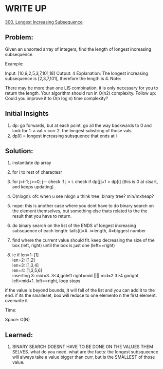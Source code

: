 #  WRITE UP
[300. Longest Increasing Subsequence](https://leetcode.com/problems/longest-increasing-subsequence/)<br/>

## Problem: 
Given an unsorted array of integers, find the length of longest increasing subsequence.

Example:

Input: [10,9,2,5,3,7,101,18]
Output: 4 
Explanation: The longest increasing subsequence is [2,3,7,101], therefore the length is 4. 
Note:

There may be more than one LIS combination, it is only necessary for you to return the length.
Your algorithm should run in O(n2) complexity.
Follow up: Could you improve it to O(n log n) time complexity?

## Initial Insights
1. dp: go forwards, but at each point, go all the way backwards to 0 and look for 1. a val < curr 2. the longest substring of those vals
2. dp[i] = longest increasing subsquence that ends at i

## Solution:
1. instantiate dp array
2. for i to rest of charactesr
3.  for j=i-1; j>=0; j--    check if j < i. check if dp[j]+1 > dp[i] (this is 0 at stsart, and keeps updating)

1. O(nlogn): ofc when u see nlogn u think tree: binary tree? min/mxheap? 
2. nope: this is another case where you dont have to do binary search on the element themselves, but something else thats related to the the result that you have to return.
3. do binary search on the list of the ENDS of longest increasing subsquence of each length: tails[i]=#. i=length, #=biggest number
4. find where the current value should fit. keep decreasing the size of the box (left, right) until the box is just one (left==right) 
5. ie if len=1: [1] <br/>
len=2: [1,2]<br/>
len=3: [1,3,4]<br/>
len=4: [1,3,5,6]<br/>
inserting 3: mid=3. 3<4,goleft right=mid |||| mid=2 3>4 goright left=mid+1. left==right, loop stops

if the value is beyond bounds, it will fall of the list and you can add it to the end. if its the smalleset, box will reduce to one elemento n the first element. overwrite it

Time: 

Space: O(N)


## Learned:
1. BINARY SEARCH DOESNT HAVE TO BE DONE ON THE VALUES THEM SELVES. what do you need. what are the facts: the longest subsqueence will always take a value bigger than curr, but is the SMALLEST of those value. 